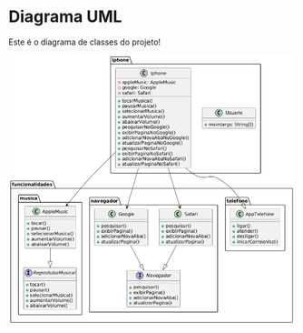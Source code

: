 # Diagrama UML

Este é o diagrama de classes do projeto!

![Diagrama UML](imagens/DiagramaModeloIphone.png)
